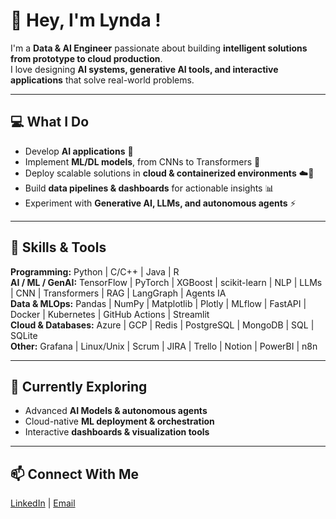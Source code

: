 # 👋 Hey, I'm Lynda !

I'm a **Data & AI Engineer** passionate about building **intelligent solutions from prototype to cloud production**.  
I love designing **AI systems, generative AI tools, and interactive applications** that solve real-world problems.  

---

## 💻 What I Do
- Develop **AI applications** 🤖  
- Implement **ML/DL models**, from CNNs to Transformers 🧠  
- Deploy scalable solutions in **cloud & containerized environments** ☁️🐳  
- Build **data pipelines & dashboards** for actionable insights 📊  
- Experiment with **Generative AI, LLMs, and autonomous agents** ⚡  

---


## 🌟 Skills & Tools

**Programming:** Python | C/C++ | Java | R  
**AI / ML / GenAI:** TensorFlow | PyTorch | XGBoost | scikit-learn | NLP | LLMs | CNN | Transformers | RAG | LangGraph | Agents IA  
**Data & MLOps:** Pandas | NumPy | Matplotlib | Plotly | MLflow | FastAPI | Docker | Kubernetes | GitHub Actions | Streamlit  
**Cloud & Databases:** Azure | GCP | Redis | PostgreSQL | MongoDB | SQL | SQLite  
**Other:** Grafana | Linux/Unix | Scrum | JIRA | Trello | Notion | PowerBI | n8n  

---

## 🌱 Currently Exploring
- Advanced **AI Models & autonomous agents**  
- Cloud-native **ML deployment & orchestration**  
- Interactive **dashboards & visualization tools**  

---

## 📫 Connect With Me
[LinkedIn](https://www.linkedin.com/in/agouazilynda/) | [Email](mailto:agouazilynda20@gmail.com)  

